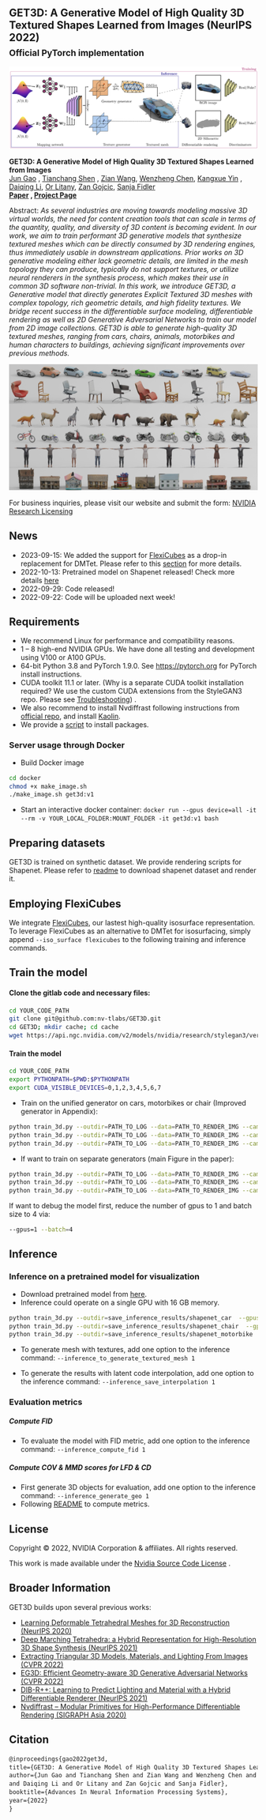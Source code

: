 ## GET3D: A Generative Model of High Quality 3D Textured Shapes Learned from Images (NeurIPS 2022)<br><sub>Official PyTorch implementation </sub>

![Teaser image](./docs/assets/get3d_model.png)

**GET3D: A Generative Model of High Quality 3D Textured Shapes Learned from Images**<br>
[Jun Gao](http://www.cs.toronto.edu/~jungao/)
, [Tianchang Shen](http://www.cs.toronto.edu/~shenti11/)
, [Zian Wang](http://www.cs.toronto.edu/~zianwang/),
[Wenzheng Chen](http://www.cs.toronto.edu/~wenzheng/), [Kangxue Yin](https://kangxue.org/)
, [Daiqing Li](https://scholar.google.ca/citations?user=8q2ISMIAAAAJ&hl=en),
[Or Litany](https://orlitany.github.io/), [Zan Gojcic](https://zgojcic.github.io/),
[Sanja Fidler](https://www.cs.toronto.edu/~fidler/) <br>
**[Paper](https://nv-tlabs.github.io/GET3D/assets/paper.pdf)
, [Project Page](https://nv-tlabs.github.io/GET3D/)**

Abstract: *As several industries are moving towards modeling massive 3D virtual worlds,
the need for content creation tools that can scale in terms of the quantity, quality, and
diversity of 3D content is becoming evident. In our work, we aim to train performant 3D
generative models that synthesize textured meshes which can be directly consumed by 3D
rendering engines, thus immediately usable in downstream applications. Prior works on 3D
generative modeling either lack geometric details, are limited in the mesh topology they
can produce, typically do not support textures, or utilize neural renderers in the
synthesis process, which makes their use in common 3D software non-trivial. In this work,
we introduce GET3D, a Generative model that directly generates Explicit Textured 3D meshes
with complex topology, rich geometric details, and high fidelity textures. We bridge
recent success in the differentiable surface modeling, differentiable rendering as well as
2D Generative Adversarial Networks to train our model from 2D image collections. GET3D is
able to generate high-quality 3D textured meshes, ranging from cars, chairs, animals,
motorbikes and human characters to buildings, achieving significant improvements over
previous methods.*

![Teaser Results](./docs/assets/teaser_result.jpg)

For business inquiries, please visit our website and submit the
form: [NVIDIA Research Licensing](https://www.nvidia.com/en-us/research/inquiries/)

## News

- 2023-09-15: We added the support for [FlexiCubes](https://research.nvidia.com/labs/toronto-ai/flexicubes/) as a drop-in replacement for DMTet. Please refer to this [section](https://github.com/nv-tlabs/GET3D#employing-flexicubes) for more details. 
- 2022-10-13: Pretrained model on Shapenet released! Check more details [here](./pretrained_model)
- 2022-09-29: Code released!
- 2022-09-22: Code will be uploaded next week!

## Requirements

* We recommend Linux for performance and compatibility reasons.
* 1 &ndash; 8 high-end NVIDIA GPUs. We have done all testing and development using V100 or A100
  GPUs.
* 64-bit Python 3.8 and PyTorch 1.9.0. See https://pytorch.org for PyTorch install
  instructions.
* CUDA toolkit 11.1 or later.  (Why is a separate CUDA toolkit installation required? We
  use the custom CUDA extensions from the StyleGAN3 repo. Please
  see [Troubleshooting](https://github.com/NVlabs/stylegan3/blob/main/docs/troubleshooting.md#why-is-cuda-toolkit-installation-necessary))
  .
* We also recommend to install Nvdiffrast following instructions
  from [official repo](https://github.com/NVlabs/nvdiffrast), and
  install [Kaolin](https://github.com/NVIDIAGameWorks/kaolin).
* We provide a [script](./install_get3d.sh) to install packages.

### Server usage through Docker

- Build Docker image

```bash
cd docker
chmod +x make_image.sh
./make_image.sh get3d:v1
```

- Start an interactive docker
  container: `docker run --gpus device=all -it --rm -v YOUR_LOCAL_FOLDER:MOUNT_FOLDER -it get3d:v1 bash`

## Preparing datasets

GET3D is trained on synthetic dataset. We provide rendering scripts for Shapenet. Please
refer to [readme](./render_shapenet_data/README.md) to download shapenet dataset and
render it.

## Employing FlexiCubes
We integrate [FlexiCubes](https://research.nvidia.com/labs/toronto-ai/flexicubes/), our lastest high-quality isosurface representation. To leverage FlexiCubes as an alternative to DMTet for isosurfacing, simply append `--iso_surface flexicubes` to the following training and inference commands.

## Train the model

#### Clone the gitlab code and necessary files:

```bash
cd YOUR_CODE_PATH
git clone git@github.com:nv-tlabs/GET3D.git
cd GET3D; mkdir cache; cd cache
wget https://api.ngc.nvidia.com/v2/models/nvidia/research/stylegan3/versions/1/files/metrics/inception-2015-12-05.pkl
```

#### Train the model

```bash
cd YOUR_CODE_PATH 
export PYTHONPATH=$PWD:$PYTHONPATH
export CUDA_VISIBLE_DEVICES=0,1,2,3,4,5,6,7
```

- Train on the unified generator on cars, motorbikes or chair (Improved generator in
  Appendix):

```bash
python train_3d.py --outdir=PATH_TO_LOG --data=PATH_TO_RENDER_IMG --camera_path PATH_TO_RENDER_CAMERA --gpus=8 --batch=32 --gamma=40 --data_camera_mode shapenet_car  --dmtet_scale 1.0  --use_shapenet_split 1  --one_3d_generator 1  --fp32 0
python train_3d.py --outdir=PATH_TO_LOG --data=PATH_TO_RENDER_IMG --camera_path PATH_TO_RENDER_CAMERA --gpus=8 --batch=32 --gamma=80 --data_camera_mode shapenet_motorbike  --dmtet_scale 1.0  --use_shapenet_split 1  --one_3d_generator 1  --fp32 0
python train_3d.py --outdir=PATH_TO_LOG --data=PATH_TO_RENDER_IMG --camera_path PATH_TO_RENDER_CAMERA --gpus=8 --batch=32 --gamma=400 --data_camera_mode shapenet_chair  --dmtet_scale 0.8  --use_shapenet_split 1  --one_3d_generator 1  --fp32 0
```

- If want to train on separate generators (main Figure in the paper):

```bash
python train_3d.py --outdir=PATH_TO_LOG --data=PATH_TO_RENDER_IMG --camera_path PATH_TO_RENDER_CAMERA --gpus=8 --batch=32 --gamma=40 --data_camera_mode shapenet_car  --dmtet_scale 1.0  --use_shapenet_split 1  --one_3d_generator 0
python train_3d.py --outdir=PATH_TO_LOG --data=PATH_TO_RENDER_IMG --camera_path PATH_TO_RENDER_CAMERA --gpus=8 --batch=32 --gamma=80 --data_camera_mode shapenet_motorbike  --dmtet_scale 1.0  --use_shapenet_split 1  --one_3d_generator 0
python train_3d.py --outdir=PATH_TO_LOG --data=PATH_TO_RENDER_IMG --camera_path PATH_TO_RENDER_CAMERA --gpus=8 --batch=32 --gamma=3200 --data_camera_mode shapenet_chair  --dmtet_scale 0.8  --use_shapenet_split 1  --one_3d_generator 0
```

If want to debug the model first, reduce the number of gpus to 1 and batch size to 4 via:

```bash
--gpus=1 --batch=4
```

## Inference

### Inference on a pretrained model for visualization

- Download pretrained model from [here](https://drive.google.com/drive/folders/1oJ-FmyVYjIwBZKDAQ4N1EEcE9dJjumdW?usp=sharing).
- Inference could operate on a single GPU with 16 GB memory.

```bash
python train_3d.py --outdir=save_inference_results/shapenet_car  --gpus=1 --batch=4 --gamma=40 --data_camera_mode shapenet_car  --dmtet_scale 1.0  --use_shapenet_split 1  --one_3d_generator 1  --fp32 0 --inference_vis 1 --resume_pretrain MODEL_PATH
python train_3d.py --outdir=save_inference_results/shapenet_chair  --gpus=1 --batch=4 --gamma=40 --data_camera_mode shapenet_chair  --dmtet_scale 0.8  --use_shapenet_split 1  --one_3d_generator 1  --fp32 0 --inference_vis 1 --resume_pretrain MODEL_PATH
python train_3d.py --outdir=save_inference_results/shapenet_motorbike  --gpus=1 --batch=4 --gamma=40 --data_camera_mode shapenet_motorbike  --dmtet_scale 1.0  --use_shapenet_split 1  --one_3d_generator 1  --fp32 0 --inference_vis 1 --resume_pretrain MODEL_PATH
```

- To generate mesh with textures, add one option to the inference
  command: `--inference_to_generate_textured_mesh 1`

- To generate the results with latent code interpolation, add one option to the inference
  command: `--inference_save_interpolation 1`

### Evaluation metrics

##### Compute FID

- To evaluate the model with FID metric, add one option to the inference
  command: `--inference_compute_fid 1`

##### Compute COV & MMD scores for LFD & CD

- First generate 3D objects for evaluation, add one option to the inference
  command: `--inference_generate_geo 1`
- Following [README](./evaluation_scripts/README.md) to compute metrics.

## License

Copyright &copy; 2022, NVIDIA Corporation & affiliates. All rights reserved.

This work is made available under
the [Nvidia Source Code License](https://github.com/nv-tlabs/GET3D/blob/master/LICENSE.txt)
.

## Broader Information

GET3D builds upon several previous works:

- [Learning Deformable Tetrahedral Meshes for 3D Reconstruction (NeurIPS 2020)](https://nv-tlabs.github.io/DefTet/)
- [Deep Marching Tetrahedra: a Hybrid Representation for High-Resolution 3D Shape Synthesis (NeurIPS 2021)](https://nv-tlabs.github.io/DMTet/)
- [Extracting Triangular 3D Models, Materials, and Lighting From Images (CVPR 2022)](https://nvlabs.github.io/nvdiffrec/)
- [EG3D: Efficient Geometry-aware 3D Generative Adversarial Networks (CVPR 2022)](https://nvlabs.github.io/eg3d/)
- [DIB-R++: Learning to Predict Lighting and Material with a Hybrid Differentiable Renderer (NeurIPS 2021)](https://nv-tlabs.github.io/DIBRPlus/)
- [Nvdiffrast – Modular Primitives for High-Performance Differentiable Rendering (SIGRAPH Asia 2020)](https://nvlabs.github.io/nvdiffrast/)

## Citation

```latex
@inproceedings{gao2022get3d,
title={GET3D: A Generative Model of High Quality 3D Textured Shapes Learned from Images},
author={Jun Gao and Tianchang Shen and Zian Wang and Wenzheng Chen and Kangxue Yin
and Daiqing Li and Or Litany and Zan Gojcic and Sanja Fidler},
booktitle={Advances In Neural Information Processing Systems},
year={2022}
}
```
